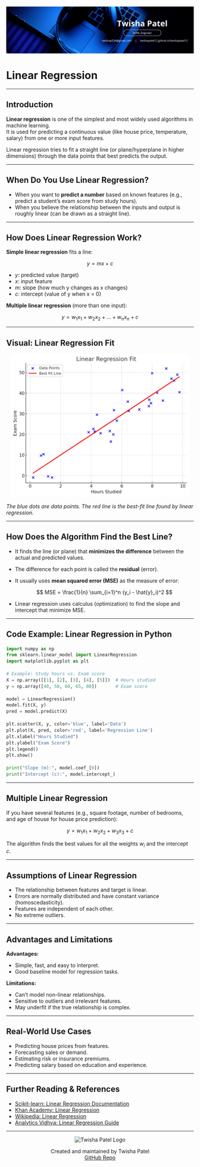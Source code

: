 ![Banner](https://github.com/twishapatel12/AI-ML-Journal/blob/main/assets/aiml-banner.png)

# Linear Regression

---

## Introduction

**Linear regression** is one of the simplest and most widely used algorithms in machine learning.  
It is used for predicting a continuous value (like house price, temperature, salary) from one or more input features.

Linear regression tries to fit a straight line (or plane/hyperplane in higher dimensions) through the data points that best predicts the output.

---

## When Do You Use Linear Regression?

- When you want to **predict a number** based on known features (e.g., predict a student’s exam score from study hours).
- When you believe the relationship between the inputs and output is roughly linear (can be drawn as a straight line).

---

## How Does Linear Regression Work?

**Simple linear regression** fits a line:

$$
y = mx + c
$$
- $y$: predicted value (target)
- $x$: input feature
- $m$: slope (how much y changes as x changes)
- $c$: intercept (value of y when x = 0)

**Multiple linear regression** (more than one input):

$$
y = w_1 x_1 + w_2 x_2 + \dots + w_n x_n + c
$$

---

## Visual: Linear Regression Fit

<p align="center">
  <img src="https://github.com/twishapatel12/AI-ML-Journal/blob/main/assets/linear-regression-fit.png" alt="Linear Regression Fit" width="480"/>
</p>

*The blue dots are data points. The red line is the best-fit line found by linear regression.*

---

## How Does the Algorithm Find the Best Line?

- It finds the line (or plane) that **minimizes the difference** between the actual and predicted values.
- The difference for each point is called the **residual** (error).
- It usually uses **mean squared error (MSE)** as the measure of error:

  $$
  MSE = \frac{1}{n} \sum_{i=1}^n (y_i - \hat{y}_i)^2
  $$ 
  
- Linear regression uses calculus (optimization) to find the slope and intercept that minimize MSE.

---

## Code Example: Linear Regression in Python

```python
import numpy as np
from sklearn.linear_model import LinearRegression
import matplotlib.pyplot as plt

# Example: Study hours vs. Exam score
X = np.array([[1], [2], [3], [4], [5]])  # Hours studied
y = np.array([40, 50, 60, 65, 80])       # Exam score

model = LinearRegression()
model.fit(X, y)
pred = model.predict(X)

plt.scatter(X, y, color='blue', label='Data')
plt.plot(X, pred, color='red', label='Regression Line')
plt.xlabel("Hours Studied")
plt.ylabel("Exam Score")
plt.legend()
plt.show()

print("Slope (m):", model.coef_[0])
print("Intercept (c):", model.intercept_)
````

---

## Multiple Linear Regression

If you have several features (e.g., square footage, number of bedrooms, and age of house for house price prediction):

$$
y = w_1 x_1 + w_2 x_2 + w_3 x_3 + c
$$

The algorithm finds the best values for all the weights $w_i$ and the intercept $c$.

---

## Assumptions of Linear Regression

* The relationship between features and target is linear.
* Errors are normally distributed and have constant variance (homoscedasticity).
* Features are independent of each other.
* No extreme outliers.

---

## Advantages and Limitations

**Advantages:**

* Simple, fast, and easy to interpret.
* Good baseline model for regression tasks.

**Limitations:**

* Can’t model non-linear relationships.
* Sensitive to outliers and irrelevant features.
* May underfit if the true relationship is complex.

---

## Real-World Use Cases

* Predicting house prices from features.
* Forecasting sales or demand.
* Estimating risk or insurance premiums.
* Predicting salary based on education and experience.

---

## Further Reading & References

* [Scikit-learn: Linear Regression Documentation](https://scikit-learn.org/stable/modules/generated/sklearn.linear_model.LinearRegression.html)
* [Khan Academy: Linear Regression](https://www.khanacademy.org/math/statistics-probability/describing-relationships-quantitative-data)
* [Wikipedia: Linear Regression](https://en.wikipedia.org/wiki/Linear_regression)
* [Analytics Vidhya: Linear Regression Guide](https://www.analyticsvidhya.com/blog/2016/01/guide-on-linear-regression/)

---

<p align="center">
  <img src="https://github.com/twishapatel12/AI-ML-Journal/blob/main/assets/twisha-patel-logo.png" alt="Twisha Patel Logo" width="80"/>
</p>
<p align="center">
  Created and maintained by Twisha Patel  
  <br>
  <a href="https://github.com/twishapatel12/AI-ML-Journal">GitHub Repo</a>
</p>